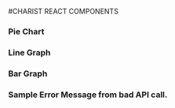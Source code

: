 #CHARIST REACT COMPONENTS

### Pie Chart

### Line Graph

### Bar Graph

### Sample Error Message from bad API call.
